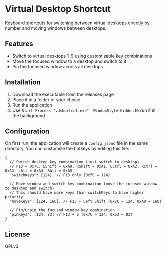 # Virtual Desktop Shortcut

Keyboard shortcuts for switching between virtual desktops directly by number and moving windows between desktops.

## Features

- Switch to virtual desktops 1-9 using customizable key combinations
- Move the focused window to a desktop and switch to it
- Pin the focused window across all desktops

## Installation

1. Download the executable from the releases page
2. Place it in a folder of your choice
3. Run the application
4. Use `Start-Process "vdshortcut.exe" -WindowStyle Hidden` to run it in the background

## Configuration

On first run, the application will create a `config.jsonc` file in the same directory. You can customize the hotkeys by editing this file:

```jsonc
{
  // Switch desktop key combination (just switch to desktop)
  // F13 = 0x7C, LShift = 0xA0, RShift = 0xA1, LCtrl = 0xA2, RCtrl = 0xA3, LAlt = 0xA4, RAlt = 0xA5
  "switchKeys": [124], // F13 only (0x7C = 124)

  // Move window and switch key combination (move the focused window to desktop and switch)
  // This should have more keys than switchKeys to have higher priority
  "moveKeys": [124, 160], // F13 + Left Shift (0x7C = 124, 0xA0 = 160)

  // Pin/Unpin the focused window key combination
  "pinKeys": [124, 83] // F13 + S (0x7C = 124, 0x53 = 83)
}
```

## License

GPLv3.
